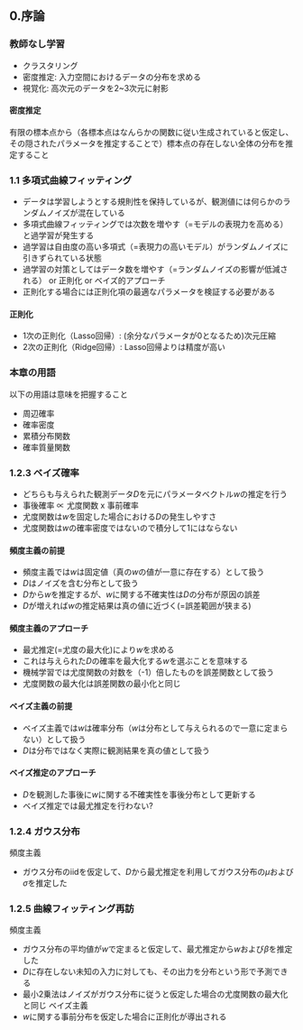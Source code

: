 ## 0.序論
### 教師なし学習
* クラスタリング
* 密度推定: 入力空間におけるデータの分布を求める
* 視覚化: 高次元のデータを2~3次元に射影

#### 密度推定
有限の標本点から（各標本点はなんらかの関数に従い生成されていると仮定し、その隠されたパラメータを推定することで）標本点の存在しない全体の分布を推定すること

### 1.1 多項式曲線フィッティング
* データは学習しようとする規則性を保持しているが、観測値には何らかのランダムノイズが混在している
* 多項式曲線フィッティングでは次数を増やす（=モデルの表現力を高める）と過学習が発生する
* 過学習は自由度の高い多項式（=表現力の高いモデル）がランダムノイズに引きずられている状態
* 過学習の対策としてはデータ数を増やす（=ランダムノイズの影響が低減される） or 正則化 or ベイズ的アプローチ
* 正則化する場合には正則化項の最適なパラメータを検証する必要がある

#### 正則化
* 1次の正則化（Lasso回帰）: (余分なパラメータが0となるため)次元圧縮
* 2次の正則化（Ridge回帰）: Lasso回帰よりは精度が高い

### 本章の用語
以下の用語は意味を把握すること
* 周辺確率
* 確率密度
* 累積分布関数
* 確率質量関数

### 1.2.3 ベイズ確率
* どちらも与えられた観測データ*D*を元にパラメータベクトル*w*の推定を行う
* 事後確率 ∝ 尤度関数 x 事前確率
* 尤度関数は*w*を固定した場合における*D*の発生しやすさ
* 尤度関数は*w*の確率密度ではないので積分して1にはならない

#### 頻度主義の前提
* 頻度主義では*w*は固定値（真の*w*の値が一意に存在する）として扱う
* *D*はノイズを含む分布として扱う
* *D*から*w*を推定するが、*w*に関する不確実性は*D*の分布が原因の誤差
* *D*が増えれば*w*の推定結果は真の値に近づく(=誤差範囲が狭まる)

#### 頻度主義のアプローチ
* 最尤推定(=尤度の最大化)により*w*を求める
* これは与えられた*D*の確率を最大化する*w*を選ぶことを意味する
* 機械学習では尤度関数の対数を（-1）倍したものを誤差関数として扱う
* 尤度関数の最大化は誤差関数の最小化と同じ

#### ベイズ主義の前提
* ベイズ主義では*w*は確率分布（*w*は分布として与えられるので一意に定まらない）として扱う
* *D*は分布ではなく実際に観測結果を真の値として扱う

#### ベイズ推定のアプローチ
* *D*を観測した事後に*w*に関する不確実性を事後分布として更新する
* ベイズ推定では最尤推定を行わない?

### 1.2.4 ガウス分布
頻度主義
* ガウス分布のiidを仮定して、*D*から最尤推定を利用してガウス分布の*μ*および*σ*を推定した

### 1.2.5 曲線フィッティング再訪
頻度主義
* ガウス分布の平均値が*w*で定まると仮定して、最尤推定から*w*および*β*を推定した
* *D*に存在しない未知の入力に対しても、その出力を分布という形で予測できる
* 最小2乗法はノイズがガウス分布に従うと仮定した場合の尤度関数の最大化と同じ
ベイズ主義
* *w*に関する事前分布を仮定した場合に正則化が導出される




